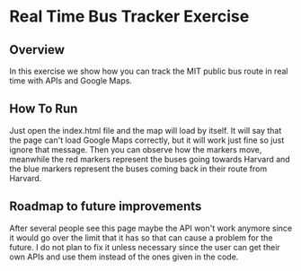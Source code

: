 # Real Time Bus Tracker Exercise
## Overview
In this exercise we show how you can track the MIT public bus route in real time with APIs and Google Maps.

## How To Run
Just open the index.html file and the map will load by itself. It will say that the page can't load Google Maps correctly, but it will work just fine so just ignore that message.
Then you can observe how the markers move, meanwhile the red markers represent the buses going towards Harvard and the blue markers represent the buses coming back in their route from Harvard.

## Roadmap to future improvements
After several people see this page maybe the API won't work anymore since it would go over the limit that it has so that can cause a problem for the future. I do not plan to fix it unless necessary since the user can get their own APIs and use them instead of the ones given in the code.

